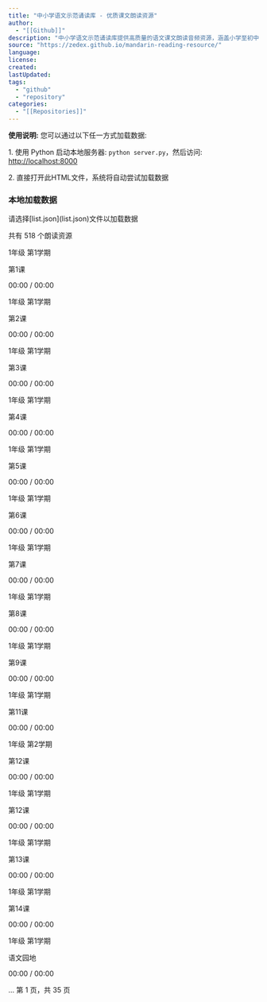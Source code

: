 ```yaml
---
title: "中小学语文示范诵读库 - 优质课文朗读资源"
author:
  - "[[Github]]"
description: "中小学语文示范诵读库提供高质量的语文课文朗读音频资源，涵盖小学至初中各年级课文，帮助学生提升语言表达能力和语文素养。"
source: "https://zedex.github.io/mandarin-reading-resource/"
language:
license:
created:
lastUpdated:
tags:
  - "github"
  - "repository"
categories:
  - "[[Repositories]]"
---
```

**使用说明:** 您可以通过以下任一方式加载数据:

1\. 使用 Python 启动本地服务器: `python server.py`，然后访问: [http://localhost:8000](http://localhost:8000/)

2\. 直接打开此HTML文件，系统将自动尝试加载数据

### 本地加载数据

请选择\[list.json\](list.json)文件以加载数据

共有 518 个朗读资源

1年级 第1学期

第1课

00:00 / 00:00

<audio id="player-0" class="audio-player" preload="none"><source src="https://zedex.github.io/mandarin-reading-resource/opus/1-1-1.opus" type="audio/ogg"> 您的浏览器不支持音频播放。</audio>

1年级 第1学期

第2课

00:00 / 00:00

<audio id="player-1" class="audio-player" preload="none"><source src="https://zedex.github.io/mandarin-reading-resource/opus/1-1-2.opus" type="audio/ogg"> 您的浏览器不支持音频播放。</audio>

1年级 第1学期

第3课

00:00 / 00:00

<audio id="player-2" class="audio-player" preload="none"><source src="https://zedex.github.io/mandarin-reading-resource/opus/1-1-3.opus" type="audio/ogg"> 您的浏览器不支持音频播放。</audio>

1年级 第1学期

第4课

00:00 / 00:00

<audio id="player-3" class="audio-player" preload="none"><source src="https://zedex.github.io/mandarin-reading-resource/opus/1-1-4.opus" type="audio/ogg"> 您的浏览器不支持音频播放。</audio>

1年级 第1学期

第5课

00:00 / 00:00

<audio id="player-4" class="audio-player" preload="none"><source src="https://zedex.github.io/mandarin-reading-resource/opus/1-1-5.opus" type="audio/ogg"> 您的浏览器不支持音频播放。</audio>

1年级 第1学期

第6课

00:00 / 00:00

<audio id="player-5" class="audio-player" preload="none"><source src="https://zedex.github.io/mandarin-reading-resource/opus/1-1-6.opus" type="audio/ogg"> 您的浏览器不支持音频播放。</audio>

1年级 第1学期

第7课

00:00 / 00:00

<audio id="player-6" class="audio-player" preload="none"><source src="https://zedex.github.io/mandarin-reading-resource/opus/1-1-7.opus" type="audio/ogg"> 您的浏览器不支持音频播放。</audio>

1年级 第1学期

第8课

00:00 / 00:00

<audio id="player-7" class="audio-player" preload="none"><source src="https://zedex.github.io/mandarin-reading-resource/opus/1-1-8.opus" type="audio/ogg"> 您的浏览器不支持音频播放。</audio>

1年级 第1学期

第9课

00:00 / 00:00

<audio id="player-8" class="audio-player" preload="none"><source src="https://zedex.github.io/mandarin-reading-resource/opus/1-1-9.opus" type="audio/ogg"> 您的浏览器不支持音频播放。</audio>

1年级 第1学期

第11课

00:00 / 00:00

<audio id="player-9" class="audio-player" preload="none"><source src="https://zedex.github.io/mandarin-reading-resource/opus/1-1-11.opus" type="audio/ogg"> 您的浏览器不支持音频播放。</audio>

1年级 第2学期

第12课

00:00 / 00:00

<audio id="player-10" class="audio-player" preload="none"><source src="https://zedex.github.io/mandarin-reading-resource/opus/1-1-12-2.opus" type="audio/ogg"> 您的浏览器不支持音频播放。</audio>

1年级 第1学期

第12课

00:00 / 00:00

<audio id="player-11" class="audio-player" preload="none"><source src="https://zedex.github.io/mandarin-reading-resource/opus/1-1-12.opus" type="audio/ogg"> 您的浏览器不支持音频播放。</audio>

1年级 第1学期

第13课

00:00 / 00:00

<audio id="player-12" class="audio-player" preload="none"><source src="https://zedex.github.io/mandarin-reading-resource/opus/1-1-13.opus" type="audio/ogg"> 您的浏览器不支持音频播放。</audio>

1年级 第1学期

第14课

00:00 / 00:00

<audio id="player-13" class="audio-player" preload="none"><source src="https://zedex.github.io/mandarin-reading-resource/opus/1-1-14.opus" type="audio/ogg"> 您的浏览器不支持音频播放。</audio>

1年级 第1学期

语文园地

00:00 / 00:00

<audio id="player-14" class="audio-player" preload="none"><source src="https://zedex.github.io/mandarin-reading-resource/opus/1-1-97-1.opus" type="audio/ogg"> 您的浏览器不支持音频播放。</audio>

... 第 1 页，共 35 页